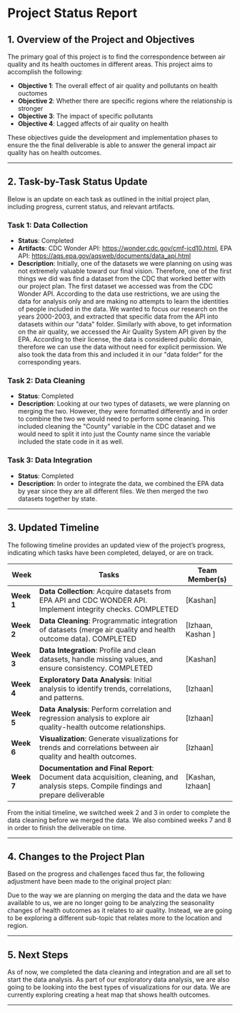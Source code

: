 
# Project Status Report

## 1. Overview of the Project and Objectives
The primary goal of this project is to find the correspondence between air quality and its health ouctomes in different areas. This project aims to accomplish the following:
- **Objective 1**: The overall effect of air quality and pollutants on health ouctomes
- **Objective 2**: Whether there are specific regions where the relationship is stronger
- **Objective 3**: The impact of specific pollutants
- **Objective 4**: Lagged affects of air quality on health

These objectives guide the development and implementation phases to ensure the the final deliverable is able to answer the general impact air quality has on health outcomes.

---

## 2. Task-by-Task Status Update
Below is an update on each task as outlined in the initial project plan, including progress, current status, and relevant artifacts.

### Task 1: Data Collection
- **Status**: Completed
- **Artifacts**: CDC Wonder API: https://wonder.cdc.gov/cmf-icd10.html, EPA API: https://aqs.epa.gov/aqsweb/documents/data_api.html
- **Description**: Initially, one of the datasets we were planning on using was not extremely valuable toward our final vision. Therefore, one of the first things we did was find a dataset from the CDC that worked better with our project plan. The first dataset we accessed was from the CDC Wonder API. According to the data use restrictions, we are using the data for analysis only and are making no attempts to learn the identities of people included in the data. We wanted to focus our research on the years 2000-2003, and extracted that specific data from the API into datasets within our "data" folder. Similarly with above, to get information on the air quality, we accessed the Air Quality System API given by the EPA. According to their license, the data is considered public domain, therefore we can use the data without need for explicit permission. We also took the data from this and included it in our "data folder" for the corresponding years.

### Task 2: Data Cleaning
- **Status**: Completed
- **Description**: Looking at our two types of datasets, we were planning on merging the two. However, they were formatted differently and in order to combine the two we would need to perform some cleaning. This included cleaning the "County" variable in the CDC dataset and we would need to split it into just the County name since the variable included the state code in it as well.

### Task 3: Data Integration
- **Status**: Completed
- **Description**: In order to integrate the data, we combined the EPA data by year since they are all different files. We then merged the two datasets together by state.

---

## 3. Updated Timeline

The following timeline provides an updated view of the project’s progress, indicating which tasks have been completed, delayed, or are on track.

 **Week**       | **Tasks**                                                                                                           | **Team Member(s)**       |
|----------------|---------------------------------------------------------------------------------------------------------------------|--------------------------|
| **Week 1**     | **Data Collection**: Acquire datasets from EPA API and CDC WONDER API. Implement integrity checks. COMPLETED                 | [Kashan]                 |
| **Week 2**     | **Data Cleaning**: Programmatic integration of datasets (merge air quality and health outcome data). COMPLETED             | [Izhaan, Kashan ]        |
| **Week 3**     | **Data Integration**: Profile and clean datasets, handle missing values, and ensure consistency. COMPLETED                       | [Kashan]                 |
| **Week 4**     | **Exploratory Data Analysis**: Initial analysis to identify trends, correlations, and patterns.                     | [Izhaan]                 |
| **Week 5**     | **Data Analysis**: Perform correlation and regression analysis to explore air quality-health outcome relationships. | [Izhaan]                 |
| **Week 6**     | **Visualization**: Generate visualizations for trends and correlations between air quality and health outcomes.     | [Izhaan]                 |
| **Week 7**     | **Documentation and Final Report**: Document data acquisition, cleaning, and analysis steps. Compile findings and prepare deliverable   | [Kashan, Izhaan]         |


From the initial timeline, we switched week 2 and 3 in order to complete the data cleaning before we merged the data. We also combined weeks 7 and 8 in order to finish the deliverable on time.

---

## 4. Changes to the Project Plan

Based on the progress and challenges faced thus far, the following adjustment have been made to the original project plan:

Due to the way we are planning on merging the data and the data we have available to us, we are no longer going to be analyzing the seasonality changes of health outcomes as it relates to air quality. Instead, we are going to be exploring a different sub-topic that relates more to the location and region.

---

## 5. Next Steps

As of now, we completed the data cleaning and integration and are all set to start the data analysis. As part of our exploratory data analysis, we are also going to be looking into the best types of visualizations for our data. We are currently exploring creating a heat map that shows health outcomes.

---
